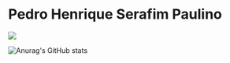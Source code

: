 # Pedro Henrique Serafim Paulino

<img src="https://media1.giphy.com/media/f3iwJFOVOwuy7K6FFw/giphy.gif?cid=ecf05e479mhqqiugc3ochfkph5qlu3g5s3faz4snlr095gqd&rid=giphy.gif&ct=g">

![Anurag's GitHub stats](https://github-readme-stats.vercel.app/api?username=pedroHenrique013&show_icons=true&theme=radical)

